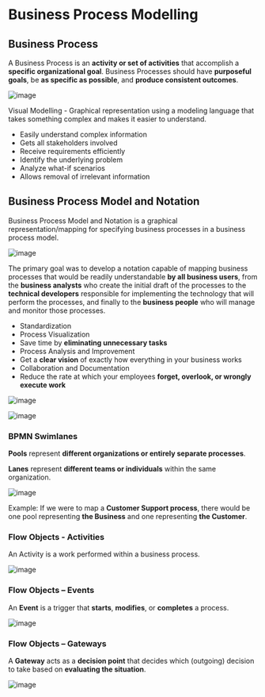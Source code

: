 # Business Process Modelling

## Business Process

A Business Process is an **activity or set of activities** that accomplish a **specific organizational goal**. Business Processes should have **purposeful goals**, be **as specific as possible**, and **produce consistent outcomes**.

![image](https://github.com/pirocorp/IT-Business-Analysis/assets/34960418/b2419b63-bae5-486f-b818-b7872f23d095)

Visual Modelling - Graphical representation using a modeling language that takes something complex and makes it easier to understand.

 - Easily understand complex information
 - Gets all stakeholders involved
 - Receive requirements efficiently
 - Identify the underlying problem
 - Analyze what-if scenarios
 - Allows removal of irrelevant information

## Business Process Model and Notation

Business Process Model and Notation is a graphical representation/mapping for specifying business processes in a business process model.

![image](https://github.com/pirocorp/IT-Business-Analysis/assets/34960418/c058ea3b-c316-4a79-a4b2-073b501f7013)

The primary goal was to develop a notation capable of mapping business processes that would be readily understandable **by all business users**, from the **business analysts** who create the initial draft of the processes to the **technical developers** responsible for implementing the technology that will perform the processes, and finally to the **business people** who will manage and monitor those processes.

- Standardization
- Process Visualization
- Save time by **eliminating unnecessary tasks**
- Process Analysis and Improvement
- Get a **clear vision** of exactly how everything in your business works
- Collaboration and Documentation
- Reduce the rate at which your employees **forget, overlook, or wrongly execute work**

![image](https://github.com/pirocorp/IT-Business-Analysis/assets/34960418/7199fe3a-f1d1-4fb6-beae-ac8559805489)

![image](https://github.com/pirocorp/IT-Business-Analysis/assets/34960418/c6a59fcc-4325-4ed2-a241-21d4d58f7fbf)

### BPMN Swimlanes

**Pools** represent **different organizations or entirely separate processes**.

**Lanes** represent **different teams or individuals** within the same organization.

![image](https://github.com/pirocorp/IT-Business-Analysis/assets/34960418/7e74370d-910b-4d9f-b058-c6501f12708a)

Example: If we were to map a **Customer Support process**, there would be one pool representing **the Business** and one representing **the Customer**.


### Flow Objects - Activities

An Activity is a work performed within a business process.

![image](https://github.com/pirocorp/IT-Business-Analysis/assets/34960418/98ee94d1-4d1b-409f-8c94-25f8415cdffd)


### Flow Objects – Events

An **Event** is a trigger that **starts**, **modifies**, or **completes** a process.

![image](https://github.com/pirocorp/IT-Business-Analysis/assets/34960418/b93a2561-3279-40a9-8163-f1b135a5437e)


### Flow Objects – Gateways

A **Gateway** acts as a **decision point** that decides which (outgoing) decision to take based on **evaluating the situation**.

![image](https://github.com/pirocorp/IT-Business-Analysis/assets/34960418/b6b2f287-d2db-4d04-a20f-086868263383)







